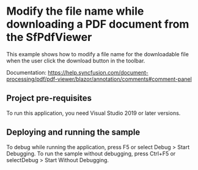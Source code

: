 # Modify the file name while downloading a PDF document from the SfPdfViewer
This example shows how to modify a file name for the downloadable file when the user click the download button in the toolbar. 

Documentation: https://help.syncfusion.com/document-processing/pdf/pdf-viewer/blazor/annotation/comments#comment-panel

## Project pre-requisites
To run this application, you need Visual Studio 2019 or later versions.

## Deploying and running the sample
To debug while running the application, press F5 or select Debug > Start Debugging. To run the sample without debugging, press Ctrl+F5 or selectDebug > Start Without Debugging.
